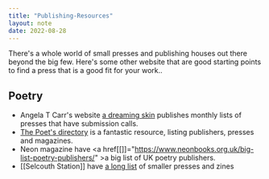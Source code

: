 ```yaml
---
title: "Publishing-Resources"
layout: note
date: 2022-08-28
---
```


There's a whole world of small presses and publishing houses out there beyond the big few. Here's some other website that are good starting points to find a press that is a good fit for your work..

## Poetry

-   Angela T Carr's website <a href="https://angelatcarr.wordpress.com/" >a dreaming skin</a> publishes monthly lists of presses that have submission calls.
-   <a href="https://poetsdirectory.co.uk/" >The Poet's directory</a> is a fantastic resource, listing publishers, presses and magazines.
-   Neon magazine have <a href[[]]="https://www.neonbooks.org.uk/big-list-poetry-publishers/" >a big list</a> of UK poetry publishers. 
- [[Selcouth Station]] have <a href="https://www.selcouthstation.com/zines-small-presses" >a long list</a> of smaller presses and zines
